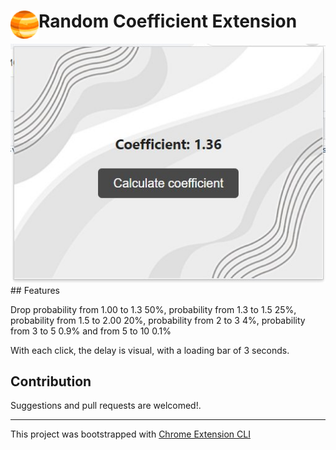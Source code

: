 # <img src="public/icons/icon_48.png" width="45" align="left"> Random Coefficient Extension


<div align="center">
  <img width="600" height="" src="public/screenshot.jpg" alt="Random Coefficient Extension">
</div>
## Features

Drop probability from 1.00 to 1.3 50%, probability from 1.3 to 1.5 25%, probability from 1.5 to 2.00 20%, probability from 2 to 3 4%, probability from 3 to 5 0.9% and from 5 to 10 0.1%

With each click, the delay is visual, with a loading bar of 3 seconds.

## Contribution

Suggestions and pull requests are welcomed!.

---

This project was bootstrapped with [Chrome Extension CLI](https://github.com/dutiyesh/chrome-extension-cli)

